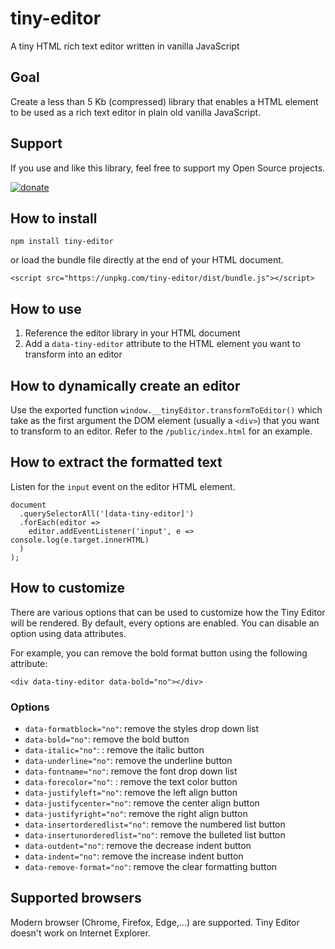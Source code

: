 # tiny-editor

A tiny HTML rich text editor written in vanilla JavaScript

## Goal

Create a less than 5 Kb (compressed) library that enables a HTML element to be used as a rich text editor in plain old vanilla JavaScript.

## Support

If you use and like this library, feel free to support my Open Source projects.

[![donate](https://www.paypalobjects.com/en_US/BE/i/btn/btn_donateCC_LG.gif)](https://www.paypal.com/cgi-bin/webscr?cmd=_donations&business=JZ26X897M9V9L&currency_code=EUR)

## How to install

```
npm install tiny-editor
```

or load the bundle file directly at the end of your HTML document.

```
<script src="https://unpkg.com/tiny-editor/dist/bundle.js"></script>
```

## How to use

1. Reference the editor library in your HTML document
2. Add a `data-tiny-editor` attribute to the HTML element you want to transform into an editor

## How to dynamically create an editor

Use the exported function `window.__tinyEditor.transformToEditor()` which take as the first argument the DOM element (usually a `<div>`) that you want to transform to an editor. Refer to the `/public/index.html` for an example.

## How to extract the formatted text

Listen for the `input` event on the editor HTML element.

```
document
  .querySelectorAll('[data-tiny-editor]')
  .forEach(editor =>
    editor.addEventListener('input', e => console.log(e.target.innerHTML)
  )
);
```

## How to customize

There are various options that can be used to customize how the Tiny Editor will be rendered. By default, every options are enabled. You can disable an option using data attributes.

For example, you can remove the bold format button using the following attribute:

```
<div data-tiny-editor data-bold="no"></div>
```

### Options

- `data-formatblock="no"`: remove the styles drop down list
- `data-bold="no"`: remove the bold button
- `data-italic="no"`: : remove the italic button
- `data-underline="no"`: remove the underline button
- `data-fontname="no"`: remove the font drop down list
- `data-forecolor="no"`: : remove the text color button
- `data-justifyleft="no"`: remove the left align button
- `data-justifycenter="no"`: remove the center align button
- `data-justifyright="no"`: remove the right align button
- `data-insertorderedlist="no"`: remove the numbered list button
- `data-insertunorderedlist="no"`: remove the bulleted list button
- `data-outdent="no"`: remove the decrease indent button
- `data-indent="no"`: remove the increase indent button
- `data-remove-format="no"`: remove the clear formatting button

## Supported browsers

Modern browser (Chrome, Firefox, Edge,...) are supported. Tiny Editor doesn't work on Internet Explorer.
